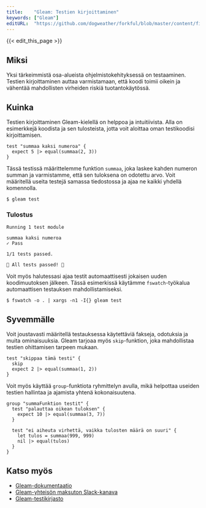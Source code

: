 ```yaml
---
title:    "Gleam: Testien kirjoittaminen"
keywords: ["Gleam"]
editURL:  "https://github.com/dogweather/forkful/blob/master/content/fi/gleam/writing-tests.md"
---
```


{{< edit_this_page >}}

## Miksi

Yksi tärkeimmistä osa-alueista ohjelmistokehityksessä on testaaminen. Testien kirjoittaminen auttaa varmistamaan, että koodi toimii oikein ja vähentää mahdollisten virheiden riskiä tuotantokäytössä.

## Kuinka

Testien kirjoittaminen Gleam-kielellä on helppoa ja intuitiivista. Alla on esimerkkejä koodista ja sen tulosteista, jotta voit aloittaa oman testikoodisi kirjoittamisen.

```Gleam
test "summaa kaksi numeroa" {
  expect 5 |> equal(summaa(2, 3))
}
```

Tässä testissä määrittelemme funktion `summaa`, joka laskee kahden numeron summan ja varmistamme, että sen tuloksena on odotettu arvo. Voit määritellä useita testejä samassa tiedostossa ja ajaa ne kaikki yhdellä komennolla.

```
$ gleam test
```

### Tulostus

```
Running 1 test module

summaa kaksi numeroa
✓ Pass

1/1 tests passed.

🎉 All tests passed! 🎉
```

Voit myös halutessasi ajaa testit automaattisesti jokaisen uuden koodimuutoksen jälkeen. Tässä esimerkissä käytämme `fswatch`-työkalua automaattisen testauksen mahdollistamiseksi.

```
$ fswatch -o . | xargs -n1 -I{} gleam test
```

## Syvemmälle

Voit joustavasti määritellä testauksessa käytettäviä fakseja, odotuksia ja muita ominaisuuksia. Gleam tarjoaa myös `skip`-funktion, joka mahdollistaa testien ohittamisen tarpeen mukaan.

```Gleam
test "skippaa tämä testi" {
  skip
  expect 2 |> equal(summaa(1, 2))
}
```

Voit myös käyttää `group`-funktiota ryhmittelyn avulla, mikä helpottaa useiden testien hallintaa ja ajamista yhtenä kokonaisuutena.

```Gleam
group "summaFunktion testit" {
  test "palauttaa oikean tuloksen" {
    expect 10 |> equal(summaa(3, 7))
  }

  test "ei aiheuta virhettä, vaikka tulosten määrä on suuri" {
    let tulos = summaa(999, 999)
    nil |> equal(tulos)
  }
}
```

## Katso myös

- [Gleam-dokumentaatio](https://gleam.run/book/)
- [Gleam-yhteisön maksuton Slack-kanava](https://gleam-lang.slack.com/)
- [Gleam-testikirjasto](https://github.com/gleam-lang/gleam_testing)